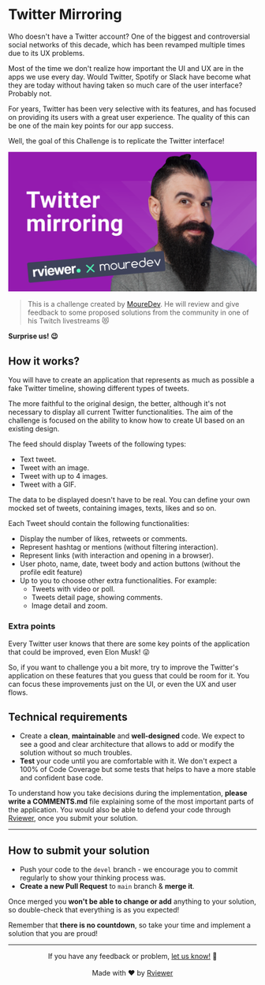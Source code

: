 # Twitter Mirroring

Who doesn't have a Twitter account? One of the biggest and controversial social networks of this decade, which has
been revamped multiple times due to its UX problems.

Most of the time we don't realize how important the UI and UX are in the apps we use every day. Would Twitter, Spotify
or Slack have become what they are today without having taken so much care of the user interface? Probably not.

For years, Twitter has been very selective with its features, and has focused on providing its users with a great user
experience. The quality of this can be one of the main key points for our app success.

Well, the goal of this Challenge is to replicate the Twitter interface!

![Brais Moure Challenge card](moure_twitter-mirroring.png)

> This is a challenge created by [MoureDev](https://www.twitch.tv/mouredev). He will review and give feedback to some
> proposed solutions from the community in one of his Twitch livestreams 😻

**Surprise us! 😉**

## How it works?

You will have to create an application that represents as much as possible a fake Twitter timeline, showing
different types of tweets.

The more faithful to the original design, the better, although it's not necessary to display all current Twitter
functionalities. The aim of the challenge is focused on the ability to know how to create UI based on an existing
design.

The feed should display Tweets of the following types:

* Text tweet.
* Tweet with an image.
* Tweet with up to 4 images.
* Tweet with a GIF.

The data to be displayed doesn't have to be real. You can define your own mocked set of tweets, containing images,
texts, likes and so on.

Each Tweet should contain the following functionalities:

* Display the number of likes, retweets or comments.
* Represent hashtag or mentions (without filtering interaction).
* Represent links (with interaction and opening in a browser).
* User photo, name, date, tweet body and action buttons (without the profile edit feature)
* Up to you to choose other extra functionalities. For example:
    * Tweets with video or poll.
    * Tweets detail page, showing comments.
    * Image detail and zoom.

### Extra points

Every Twitter user knows that there are some key points of the application that could be improved, even Elon Musk! 😜

So, if you want to challenge you a bit more, try to improve the Twitter's application on these features that you 
guess that could be room for it. You can focus these improvements just on the UI, or even the UX and user flows.

## Technical requirements

* Create a **clean**, **maintainable** and **well-designed** code. We expect to see a good and clear architecture that
  allows to add or modify the solution without so much troubles.
* **Test** your code until you are comfortable with it. We don't expect a 100% of Code Coverage but some tests that
  helps to have a more stable and confident base code.

To understand how you take decisions during the implementation, **please write a COMMENTS.md** file explaining some of
the most important parts of the application. You would also be able to defend your code through
[Rviewer](https://rviewer.io), once you submit your solution.

---

## How to submit your solution

* Push your code to the `devel` branch - we encourage you to commit regularly to show your thinking process was.
* **Create a new Pull Request** to `main` branch & **merge it**.

Once merged you **won't be able to change or add** anything to your solution, so double-check that everything is as you
expected!

Remember that **there is no countdown**, so take your time and implement a solution that you are proud!

--- 

<p align="center">
  If you have any feedback or problem, <a href="mailto:help@rviewer.io">let us know!</a> 🤘
  <br><br>
  Made with ❤️ by <a href="https://rviewer.io">Rviewer</a>
</p>
